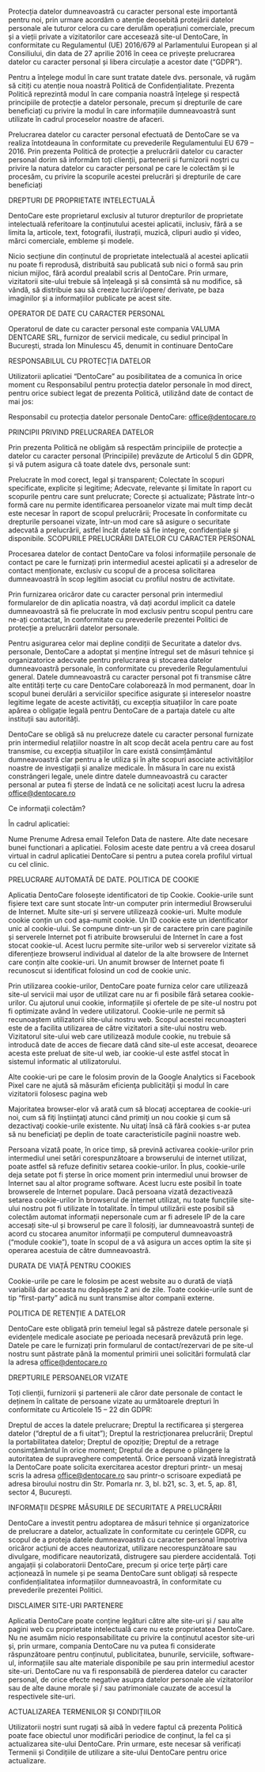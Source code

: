 Protecția datelor dumneavoastră cu caracter personal este importantă pentru noi, prin urmare acordăm o atenție deosebită protejării datelor personale ale tuturor celora cu care derulăm operațiuni comerciale, precum și a vieții private a vizitatorilor care accesează site-ul DentoCare, în conformitate cu Regulamentul (UE) 2016/679 al Parlamentului European și al Consiliului, din data de 27 aprilie 2016 în ceea ce privește prelucrarea datelor cu caracter personal și libera circulație a acestor date (“GDPR”).

Pentru a înțelege modul în care sunt tratate datele dvs. personale, vă rugăm să citiți cu atenție noua noastră Politică de Confidențialitate. Prezenta Politică reprezintă modul în care compania noastră înțelege și respectă principiile de protecție a datelor personale, precum și drepturile de care beneficiați cu privire la modul în care informațiile dumneavoastră sunt utilizate în cadrul proceselor noastre de afaceri.

Prelucrarea datelor cu caracter personal efectuată de DentoCare se va realiza întotdeauna în conformitate cu prevederile Regulamentului EU 679 – 2016. Prin prezenta Politică de protecție a prelucrării datelor cu caracter personal dorim să informăm toți clienții, partenerii și furnizorii noștri cu privire la natura datelor cu caracter personal pe care le colectăm și le procesăm, cu privire la scopurile acestei prelucrări și drepturile de care beneficiați

DREPTURI DE PROPRIETATE INTELECTUALĂ

DentoCare este proprietarul exclusiv al tuturor drepturilor de proprietate intelectuală referitoare la conținutului acestei aplicatii, inclusiv, fără a se limita la, articole, text, fotografii, ilustrații, muzică, clipuri audio și video, mărci comerciale, embleme și modele.

Nicio secțiune din conținutul de proprietate intelectuală al acestei aplicatii nu poate fi reprodusă, distribuită sau publicată sub nici o formă sau prin niciun mijloc, fără acordul prealabil scris al DentoCare. Prin urmare, vizitatorii site-ului trebuie să înțeleagă și să consimtă să nu modifice, să vândă, să distribuie sau să creeze lucrări/opere/ derivate, pe baza imaginilor și a informațiilor publicate pe acest site.

OPERATOR DE DATE CU CARACTER PERSONAL

Operatorul de date cu caracter personal este compania VALUMA DENTCARE SRL, furnizor de servicii medicale, cu sediul principal în București, strada Ion Minulescu 45, denumit in continuare DentoCare

RESPONSABILUL CU PROTECȚIA DATELOR

Utilizatorii aplicatiei “DentoCare” au posibilitatea de a comunica în orice moment cu Responsabilul pentru protecția datelor personale în mod direct, pentru orice subiect legat de prezenta Politică, utilizând date de contact de mai jos:

Responsabil cu protecția datelor personale DentoCare: office@dentocare.ro

PRINCIPII PRIVIND PRELUCRAREA DATELOR

Prin prezenta Politică ne obligăm să respectăm principiile de protecție a datelor cu caracter personal (Principiile) prevăzute de Articolul 5 din GDPR, și vă putem asigura că toate datele dvs, personale sunt:

Prelucrate în mod corect, legal și transparent;
Colectate în scopuri specificate, explicite și legitime;
Adecvate, relevante și limitate în raport cu scopurile pentru care sunt prelucrate;
Corecte și actualizate;
Păstrate într-o formă care nu permite identificarea persoanelor vizate mai mult timp decât este necesar în raport de scopul prelucrării;
Procesate în conformitate cu drepturile persoanei vizate, într-un mod care să asigure o securitate adecvată a prelucrării, astfel încât datele să fie integre, confidențiale și disponibile.
SCOPURILE PRELUCRĂRII DATELOR CU CARACTER PERSONAL

Procesarea datelor de contact DentoCare va folosi informațiile personale de contact pe care le furnizați prin intermediul acestei aplicatii și a adreselor de contact menționate, exclusiv cu scopul de a procesa solicitarea dumneavoastră în scop legitim asociat cu profilul nostru de activitate.

Prin furnizarea oricăror date cu caracter personal prin intermediul formularelor de din aplicatia noastra, vă dați acordul implicit ca datele dumneavoastră să fie prelucrate în mod exclusiv pentru scopul pentru care ne-ați contactat, în conformitate cu prevederile prezentei Politici de protecție a prelucrării datelor personale.

Pentru asigurarea celor mai depline condiții de Securitate a datelor dvs. personale, DentoCare a adoptat și menține întregul set de măsuri tehnice și organizatorice adecvate pentru prelucrarea și stocarea datelor dumneavoastră personale, în conformitate cu prevederile Regulamentului general. Datele dumneavoastră cu caracter personal pot fi transmise către alte entități terțe cu care DentoCare colaborează în mod permanent, doar în scopul bunei derulări a serviciilor specifice asigurate și intereselor noastre legitime legate de aceste activități, cu excepția situațiilor în care poate apărea o obligație legală pentru DentoCare de a partaja datele cu alte instituții sau autorități.

DentoCare se obligă să nu prelucreze datele cu caracter personal furnizate prin intermediul relațiilor noastre în alt scop decât acela pentru care au fost transmise, cu excepția situațiilor în care există consimțământul dumneavoastră clar pentru a le utiliza și în alte scopuri asociate activităților noastre de investigații și analize medicale. În măsura în care nu există constrângeri legale, unele dintre datele dumneavoastră cu caracter personal ar putea fi șterse de îndată ce ne solicitați acest lucru la adresa office@dentocare.ro

Ce informaţii colectăm?

În cadrul aplicatiei:

Nume
Prenume
Adresa email
Telefon
Data de nastere.
Alte date necesare bunei functionari a aplicatiei.
Folosim aceste date pentru a vă creea dosarul virtual in cadrul aplicatiei DentoCare si pentru a putea corela profilul virtual cu cel clinic.

PRELUCRARE AUTOMATĂ DE DATE. POLITICA DE COOKIE

Aplicatia DentoCare folosește identificatori de tip Cookie. Cookie-urile sunt fișiere text care sunt stocate într-un computer prin intermediul Browserului de Internet. Multe site-uri și servere utilizează cookie-uri. Multe module cookie conțin un cod așa-numit cookie. Un ID cookie este un identificator unic al cookie-ului. Se compune dintr-un șir de caractere prin care paginile și serverele Internet pot fi atribuite browserului de Internet în care a fost stocat cookie-ul. Acest lucru permite site-urilor web si serverelor vizitate să diferențieze browserul individual al datelor de la alte browsere de Internet care conțin alte cookie-uri. Un anumit browser de Internet poate fi recunoscut si identificat folosind un cod de cookie unic.

Prin utilizarea cookie-urilor, DentoCare poate furniza celor care utilizează site-ul servicii mai ușor de utilizat care nu ar fi posibile fără setarea cookie-urilor. Cu ajutorul unui cookie, informațiile și ofertele de pe site-ul nostru pot fi optimizate având în vedere utilizatorul. Cookie-urile ne permit să recunoaștem utilizatorii site-ului nostru web. Scopul acestei recunoașteri este de a facilita utilizarea de către vizitatori a site-ului nostru web. Vizitatorul site-ului web care utilizează module cookie, nu trebuie să introducă date de acces de fiecare dată când site-ul este accesat, deoarece acesta este preluat de site-ul web, iar cookie-ul este astfel stocat în sistemul informatic al utilizatorului.

Alte cookie-uri pe care le folosim provin de la Google Analytics si Facebook Pixel care ne ajută să măsurăm eficienţa publicităţii şi modul în care vizitatorii folosesc pagina web

Majoritatea browser-elor vă arată cum să blocaţi acceptarea de cookie-uri noi, cum să fiţi înştiinţaţi atunci când primiţi un nou cookie şi cum să dezactivaţi cookie-urile existente. Nu uitaţi însă că fără cookies s-ar putea să nu beneficiaţi pe deplin de toate caracteristicile paginii noastre web.

Persoana vizată poate, în orice timp, să prevină activarea cookie-urilor prin intermediul unei setări corespunzătoare a browserului de internet utilizat, poate astfel să refuze definitiv setarea cookie-urilor. În plus, cookie-urile deja setate pot fi șterse în orice moment prin intermediul unui browser de Internet sau al altor programe software. Acest lucru este posibil în toate browserele de Internet populare. Dacă persoana vizată dezactivează setarea cookie-urilor în browserul de internet utilizat, nu toate funcțiile site-ului nostru pot fi utilizate în totalitate. În timpul utilizării este posibil să colectăm automat informații nepersonale cum ar fi adresele IP de la care accesați site-ul și browserul pe care îl folosiți, iar dumneavoastră sunteți de acord cu stocarea anumitor informații pe computerul dumneavoastră (“module cookie”), toate în scopul de a vă asigura un acces optim la site și operarea acestuia de către dumneavoastră.

DURATA DE VIAȚĂ PENTRU COOKIES

Cookie-urile pe care le folosim pe acest website au o durată de viață variabilă dar aceasta nu depășește 2 ani de zile. Toate cookie-urile sunt de tip “first-party” adică nu sunt transmise altor companii externe.

POLITICA DE RETENȚIE A DATELOR

DentoCare este obligată prin temeiul legal să păstreze datele personale și evidențele medicale asociate pe perioada necesară prevăzută prin lege. Datele pe care le furnizați prin formularul de contact/rezervari de pe site-ul nostru sunt păstrate până la momentul primirii unei solicitări formulată clar la adresa office@dentocare.ro

DREPTURILE PERSOANELOR VIZATE

Toți clienții, furnizorii și partenerii ale căror date personale de contact le deținem în calitate de persoane vizate au următoarele drepturi în conformitate cu Articolele 15 – 22 din GDPR:

Dreptul de acces la datele prelucrare;
Dreptul la rectificarea și ștergerea datelor (“dreptul de a fi uitat”);
Dreptul la restricționarea prelucrării;
Dreptul la portabilitatea datelor;
Dreptul de opoziție;
Dreptul de a retrage consimțământul în orice moment;
Dreptul de a depune o plângere la autoritatea de supraveghere competentă.
Orice persoană vizată înregistrată la DentoCare poate solicita exercitarea acestor drepturi printr- un mesaj scris la adresa office@dentocare.ro sau printr-o scrisoare expediată pe adresa biroului nostru din Str. Pomarla nr. 3, bl. b21, sc. 3, et. 5, ap. 81, sector 4, București.

INFORMAȚII DESPRE MĂSURILE DE SECURITATE A PRELUCRĂRII

DentoCare a investit pentru adoptarea de măsuri tehnice și organizatorice de prelucrare a datelor, actualizate în conformitate cu cerințele GDPR, cu scopul de a proteja datele dumneavoastră cu caracter personal împotriva oricăror acțiuni de acces neautorizat, utilizare necorespunzătoare sau divulgare, modificare neautorizată, distrugere sau pierdere accidentală. Toți angajații și colaboratorii DentoCare, precum și orice terțe părți care acționează în numele și pe seama DentoCare sunt obligați să respecte confidențialitatea informațiilor dumneavoastră, în conformitate cu prevederile prezentei Politici.

DISCLAIMER SITE-URI PARTENERE

Aplicatia DentoCare poate conține legături către alte site-uri și / sau alte pagini web cu proprietate intelectuală care nu este proprietatea DentoCare. Nu ne asumăm nicio responsabilitate cu privire la conținutul acestor site-uri și, prin urmare, compania DentoCare nu va putea fi considerate răspunzătoare pentru conținutul, publicitatea, bunurile, serviciile, software-ul, informațiile sau alte materiale disponibile pe sau prin intermediul acestor site-uri. DentoCare nu va fi responsabilă de pierderea datelor cu caracter personal, de orice efecte negative asupra datelor personale ale vizitatorilor sau de alte daune morale și / sau patrimoniale cauzate de accesul la respectivele site-uri.

ACTUALIZAREA TERMENILOR ȘI CONDIȚIILOR

Utilizatorii noștri sunt rugați să aibă în vedere faptul că prezenta Politică poate face obiectul unor modificări periodice de conținut, la fel ca și actualizarea site-ului DentoCare. Prin urmare, este necesar să verificați Termenii și Condițiile de utilizare a site-ului DentoCare pentru orice actualizare.

